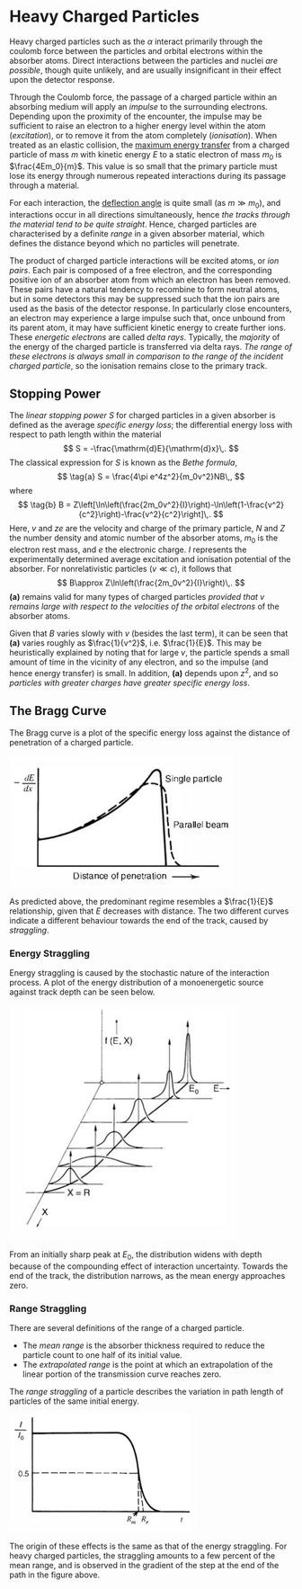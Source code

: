 Heavy Charged Particles
=======================
Heavy charged particles such as the $\alpha$ interact primarily through the coulomb force between the particles and orbital electrons within the absorber atoms. Direct interactions between the particles and nuclei _are possible_, though quite unlikely, and are usually insignificant in their effect upon the detector response.

Through the Coulomb force, the passage of a charged particle within an absorbing medium will apply an _impulse_ to the surrounding electrons. Depending upon the proximity of the encounter, the impulse may be sufficient to raise an electron to a higher energy level within the atom (_excitation_), or to remove it from the atom completely (_ionisation_). <!-- TODO: If not excited, how much E is transferred, and how is it dissipated? -->
When treated as an elastic collision, the [maximum energy transfer](../../mechanics/2D-non-relativistic-collisions.md#Energy-Transfer) from a charged particle of mass $m$ with kinetic energy $E$ to a static electron of mass $m_0$ is $\frac{4Em_0}{m}$. This value is so small that the primary particle must lose its energy through numerous repeated interactions during its passage through a material. 

For each interaction, the [deflection angle](../../mechanics/2D-non-relativistic-collisions.md#Deflection-Angle) is quite small (as $m \gg m_0$), and interactions occur in all directions simultaneously, hence _the tracks through the material tend to be quite straight_. Hence, charged particles are characterised by a definite _range_ in a given absorber material, which defines the distance beyond which no particles will penetrate.
<!-- TODO: No particles is invalid (?), more like, likelihood very small -->

The product of charged particle interactions will be excited atoms, or _ion pairs_. Each pair is composed of a free electron, and the corresponding positive ion of an absorber atom from which an electron has been removed. These pairs have a natural tendency to recombine to form neutral atoms, but in some detectors this may be suppressed such that the ion pairs are used as the basis of the detector response. In particularly close encounters, an electron may experience a large impulse such that, once unbound from its parent atom, it may have sufficient kinetic energy to create further ions. These _energetic electrons_ are called _delta rays_. Typically, the _majority_ of the energy of the charged particle is transferred via delta rays. _The range of these electrons is always small in comparison to the range of the incident charged particle_, so the ionisation remains close to the primary track.

Stopping Power
--------------
The _linear stopping power_ $S$ for charged particles in a given absorber is defined as the average _specific energy loss_; the differential energy loss with respect to path length within the material
$$
S = -\frac{\mathrm{d}E}{\mathrm{d}x}\,.
$$
The classical expression for $S$ is known as the _Bethe formula_, 
$$
\tag{a}
S = \frac{4\pi e^4z^2}{m_0v^2}NB\,,
$$
where 
$$
\tag{b}
B = Z\left[\ln\left(\frac{2m_0v^2}{I}\right)-\ln\left(1-\frac{v^2}{c^2}\right)-\frac{v^2}{c^2}\right]\,.
$$
Here, $v$ and $ze$ are the velocity and charge of the primary particle, $N$ and $Z$ the number density and atomic number of the absorber atoms, $m_0$ is the electron rest mass, and $e$ the electronic charge. $I$ represents the experimentally determined average excitation and ionisation potential of the absorber. For nonrelativistic particles ($v\ll c$), it follows that 
$$
B\approx Z\ln\left(\frac{2m_0v^2}{I}\right)\,.
$$
**(a)** remains valid for many types of charged particles _provided that $v$ remains large with respect to the velocities of the orbital electrons_ of the absorber atoms.

Given that $B$ varies slowly with $v$ (besides the last term), it can be seen that **(a)** varies roughly as $\frac{1}{v^2}$, i.e. $\frac{1}{E}$. This may be heuristically explained by noting that for large $v$, the particle spends a small amount of time in the vicinity of any electron, and so the impulse (and hence energy transfer) is small. In addition, **(a)** depends upon $z^2$, and so _particles with greater charges have greater specific energy loss_.

The Bragg Curve
---------------
The Bragg curve is a plot of the specific energy loss against the distance of penetration of a charged particle. 

![Bragg curve.](images/bragg-curve.jpg)

As predicted above, the predominant regime resembles a $\frac{1}{E}$ relationship, given that $E$ decreases with distance. The two different curves indicate a different behaviour towards the end of the track, caused by _straggling_.

### Energy Straggling
Energy straggling is caused by the stochastic nature of the interaction process. A plot of the energy distribution of a monoenergetic source against track depth can be seen below. 

![Energy straggling.](images/energy-distribution.png)

From an initially sharp peak at $E_0$, the distribution widens with depth because of the compounding effect of interaction uncertainty. Towards the end of the track, the distribution narrows, as the mean energy approaches zero.

### Range Straggling
There are several definitions of the range of a charged particle. 
* The _mean range_ is the absorber thickness required to reduce the particle count to one half of its initial value.
* The _extrapolated range_ is the point at which an extrapolation of the linear portion of the transmission curve reaches zero.

The _range straggling_ of a particle describes the variation in path length of particles of the same initial energy. 

![Range straggling.](images/range-straggling.png)

The origin of these effects is the same as that of the energy straggling. For heavy charged particles, the straggling amounts to a few percent of the mean range, and is observed in the gradient of the step at the end of the path in the figure above.